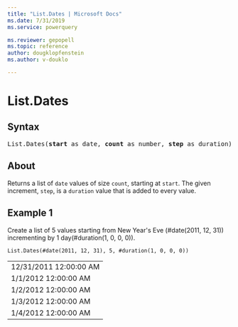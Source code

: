 ```yaml
---
title: "List.Dates | Microsoft Docs"
ms.date: 7/31/2019
ms.service: powerquery

ms.reviewer: gepopell
ms.topic: reference
author: dougklopfenstein
ms.author: v-douklo

---
```

# List.Dates

## Syntax

<pre>
List.Dates(<b>start</b> as date, <b>count</b> as number, <b>step</b> as duration) as list
</pre>

## About
Returns a list of `date` values of size `count`, starting at `start`. The given increment, `step`, is a `duration` value that is added to every value.

## Example 1
Create a list of 5 values starting from New Year's Eve (#date(2011, 12, 31)) incrementing by 1 day(#duration(1, 0, 0, 0)).

```powerquery-m
List.Dates(#date(2011, 12, 31), 5, #duration(1, 0, 0, 0))
```

<table> <tr><td>12/31/2011 12:00:00 AM</td></tr> <tr><td>1/1/2012 12:00:00 AM</td></tr> <tr><td>1/2/2012 12:00:00 AM</td></tr> <tr><td>1/3/2012 12:00:00 AM</td></tr> <tr><td>1/4/2012 12:00:00 AM</td></tr> </table>


